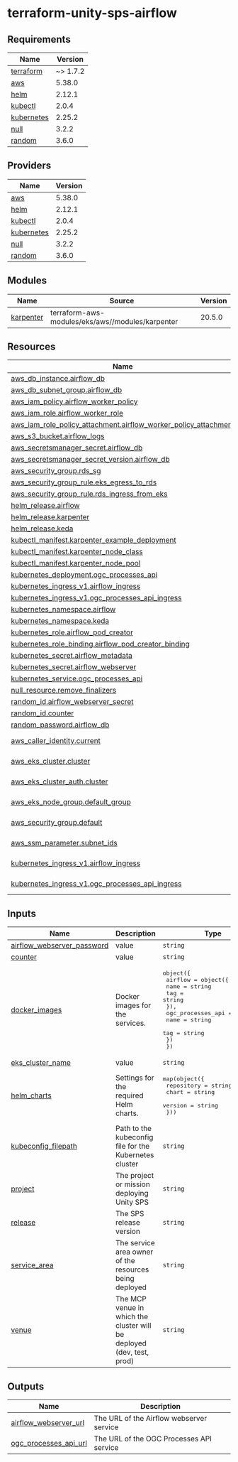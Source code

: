 # terraform-unity-sps-airflow

<!-- BEGINNING OF PRE-COMMIT-TERRAFORM DOCS HOOK -->
## Requirements

| Name | Version |
|------|---------|
| <a name="requirement_terraform"></a> [terraform](#requirement\_terraform) | ~> 1.7.2 |
| <a name="requirement_aws"></a> [aws](#requirement\_aws) | 5.38.0 |
| <a name="requirement_helm"></a> [helm](#requirement\_helm) | 2.12.1 |
| <a name="requirement_kubectl"></a> [kubectl](#requirement\_kubectl) | 2.0.4 |
| <a name="requirement_kubernetes"></a> [kubernetes](#requirement\_kubernetes) | 2.25.2 |
| <a name="requirement_null"></a> [null](#requirement\_null) | 3.2.2 |
| <a name="requirement_random"></a> [random](#requirement\_random) | 3.6.0 |

## Providers

| Name | Version |
|------|---------|
| <a name="provider_aws"></a> [aws](#provider\_aws) | 5.38.0 |
| <a name="provider_helm"></a> [helm](#provider\_helm) | 2.12.1 |
| <a name="provider_kubectl"></a> [kubectl](#provider\_kubectl) | 2.0.4 |
| <a name="provider_kubernetes"></a> [kubernetes](#provider\_kubernetes) | 2.25.2 |
| <a name="provider_null"></a> [null](#provider\_null) | 3.2.2 |
| <a name="provider_random"></a> [random](#provider\_random) | 3.6.0 |

## Modules

| Name | Source | Version |
|------|--------|---------|
| <a name="module_karpenter"></a> [karpenter](#module\_karpenter) | terraform-aws-modules/eks/aws//modules/karpenter | 20.5.0 |

## Resources

| Name | Type |
|------|------|
| [aws_db_instance.airflow_db](https://registry.terraform.io/providers/hashicorp/aws/5.38.0/docs/resources/db_instance) | resource |
| [aws_db_subnet_group.airflow_db](https://registry.terraform.io/providers/hashicorp/aws/5.38.0/docs/resources/db_subnet_group) | resource |
| [aws_iam_policy.airflow_worker_policy](https://registry.terraform.io/providers/hashicorp/aws/5.38.0/docs/resources/iam_policy) | resource |
| [aws_iam_role.airflow_worker_role](https://registry.terraform.io/providers/hashicorp/aws/5.38.0/docs/resources/iam_role) | resource |
| [aws_iam_role_policy_attachment.airflow_worker_policy_attachment](https://registry.terraform.io/providers/hashicorp/aws/5.38.0/docs/resources/iam_role_policy_attachment) | resource |
| [aws_s3_bucket.airflow_logs](https://registry.terraform.io/providers/hashicorp/aws/5.38.0/docs/resources/s3_bucket) | resource |
| [aws_secretsmanager_secret.airflow_db](https://registry.terraform.io/providers/hashicorp/aws/5.38.0/docs/resources/secretsmanager_secret) | resource |
| [aws_secretsmanager_secret_version.airflow_db](https://registry.terraform.io/providers/hashicorp/aws/5.38.0/docs/resources/secretsmanager_secret_version) | resource |
| [aws_security_group.rds_sg](https://registry.terraform.io/providers/hashicorp/aws/5.38.0/docs/resources/security_group) | resource |
| [aws_security_group_rule.eks_egress_to_rds](https://registry.terraform.io/providers/hashicorp/aws/5.38.0/docs/resources/security_group_rule) | resource |
| [aws_security_group_rule.rds_ingress_from_eks](https://registry.terraform.io/providers/hashicorp/aws/5.38.0/docs/resources/security_group_rule) | resource |
| [helm_release.airflow](https://registry.terraform.io/providers/hashicorp/helm/2.12.1/docs/resources/release) | resource |
| [helm_release.karpenter](https://registry.terraform.io/providers/hashicorp/helm/2.12.1/docs/resources/release) | resource |
| [helm_release.keda](https://registry.terraform.io/providers/hashicorp/helm/2.12.1/docs/resources/release) | resource |
| [kubectl_manifest.karpenter_example_deployment](https://registry.terraform.io/providers/alekc/kubectl/2.0.4/docs/resources/manifest) | resource |
| [kubectl_manifest.karpenter_node_class](https://registry.terraform.io/providers/alekc/kubectl/2.0.4/docs/resources/manifest) | resource |
| [kubectl_manifest.karpenter_node_pool](https://registry.terraform.io/providers/alekc/kubectl/2.0.4/docs/resources/manifest) | resource |
| [kubernetes_deployment.ogc_processes_api](https://registry.terraform.io/providers/hashicorp/kubernetes/2.25.2/docs/resources/deployment) | resource |
| [kubernetes_ingress_v1.airflow_ingress](https://registry.terraform.io/providers/hashicorp/kubernetes/2.25.2/docs/resources/ingress_v1) | resource |
| [kubernetes_ingress_v1.ogc_processes_api_ingress](https://registry.terraform.io/providers/hashicorp/kubernetes/2.25.2/docs/resources/ingress_v1) | resource |
| [kubernetes_namespace.airflow](https://registry.terraform.io/providers/hashicorp/kubernetes/2.25.2/docs/resources/namespace) | resource |
| [kubernetes_namespace.keda](https://registry.terraform.io/providers/hashicorp/kubernetes/2.25.2/docs/resources/namespace) | resource |
| [kubernetes_role.airflow_pod_creator](https://registry.terraform.io/providers/hashicorp/kubernetes/2.25.2/docs/resources/role) | resource |
| [kubernetes_role_binding.airflow_pod_creator_binding](https://registry.terraform.io/providers/hashicorp/kubernetes/2.25.2/docs/resources/role_binding) | resource |
| [kubernetes_secret.airflow_metadata](https://registry.terraform.io/providers/hashicorp/kubernetes/2.25.2/docs/resources/secret) | resource |
| [kubernetes_secret.airflow_webserver](https://registry.terraform.io/providers/hashicorp/kubernetes/2.25.2/docs/resources/secret) | resource |
| [kubernetes_service.ogc_processes_api](https://registry.terraform.io/providers/hashicorp/kubernetes/2.25.2/docs/resources/service) | resource |
| [null_resource.remove_finalizers](https://registry.terraform.io/providers/hashicorp/null/3.2.2/docs/resources/resource) | resource |
| [random_id.airflow_webserver_secret](https://registry.terraform.io/providers/hashicorp/random/3.6.0/docs/resources/id) | resource |
| [random_id.counter](https://registry.terraform.io/providers/hashicorp/random/3.6.0/docs/resources/id) | resource |
| [random_password.airflow_db](https://registry.terraform.io/providers/hashicorp/random/3.6.0/docs/resources/password) | resource |
| [aws_caller_identity.current](https://registry.terraform.io/providers/hashicorp/aws/5.38.0/docs/data-sources/caller_identity) | data source |
| [aws_eks_cluster.cluster](https://registry.terraform.io/providers/hashicorp/aws/5.38.0/docs/data-sources/eks_cluster) | data source |
| [aws_eks_cluster_auth.cluster](https://registry.terraform.io/providers/hashicorp/aws/5.38.0/docs/data-sources/eks_cluster_auth) | data source |
| [aws_eks_node_group.default_group](https://registry.terraform.io/providers/hashicorp/aws/5.38.0/docs/data-sources/eks_node_group) | data source |
| [aws_security_group.default](https://registry.terraform.io/providers/hashicorp/aws/5.38.0/docs/data-sources/security_group) | data source |
| [aws_ssm_parameter.subnet_ids](https://registry.terraform.io/providers/hashicorp/aws/5.38.0/docs/data-sources/ssm_parameter) | data source |
| [kubernetes_ingress_v1.airflow_ingress](https://registry.terraform.io/providers/hashicorp/kubernetes/2.25.2/docs/data-sources/ingress_v1) | data source |
| [kubernetes_ingress_v1.ogc_processes_api_ingress](https://registry.terraform.io/providers/hashicorp/kubernetes/2.25.2/docs/data-sources/ingress_v1) | data source |

## Inputs

| Name | Description | Type | Default | Required |
|------|-------------|------|---------|:--------:|
| <a name="input_airflow_webserver_password"></a> [airflow\_webserver\_password](#input\_airflow\_webserver\_password) | value | `string` | n/a | yes |
| <a name="input_counter"></a> [counter](#input\_counter) | value | `string` | n/a | yes |
| <a name="input_docker_images"></a> [docker\_images](#input\_docker\_images) | Docker images for the services. | <pre>object({<br>    airflow = object({<br>      name = string<br>      tag  = string<br>    }),<br>    ogc_processes_api = object({<br>      name = string<br>      tag  = string<br>    })<br>  })</pre> | n/a | yes |
| <a name="input_eks_cluster_name"></a> [eks\_cluster\_name](#input\_eks\_cluster\_name) | value | `string` | n/a | yes |
| <a name="input_helm_charts"></a> [helm\_charts](#input\_helm\_charts) | Settings for the required Helm charts. | <pre>map(object({<br>    repository = string<br>    chart      = string<br>    version    = string<br>  }))</pre> | n/a | yes |
| <a name="input_kubeconfig_filepath"></a> [kubeconfig\_filepath](#input\_kubeconfig\_filepath) | Path to the kubeconfig file for the Kubernetes cluster | `string` | n/a | yes |
| <a name="input_project"></a> [project](#input\_project) | The project or mission deploying Unity SPS | `string` | n/a | yes |
| <a name="input_release"></a> [release](#input\_release) | The SPS release version | `string` | n/a | yes |
| <a name="input_service_area"></a> [service\_area](#input\_service\_area) | The service area owner of the resources being deployed | `string` | n/a | yes |
| <a name="input_venue"></a> [venue](#input\_venue) | The MCP venue in which the cluster will be deployed (dev, test, prod) | `string` | n/a | yes |

## Outputs

| Name | Description |
|------|-------------|
| <a name="output_airflow_webserver_url"></a> [airflow\_webserver\_url](#output\_airflow\_webserver\_url) | The URL of the Airflow webserver service |
| <a name="output_ogc_processes_api_url"></a> [ogc\_processes\_api\_url](#output\_ogc\_processes\_api\_url) | The URL of the OGC Processes API service |
<!-- END OF PRE-COMMIT-TERRAFORM DOCS HOOK -->
